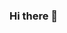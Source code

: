 ### Hi there 👋



<!--
**huiseung/huiseung** is a ✨ _special_ ✨ repository because its `README.md` (this file) appears on your GitHub profile.

Here are some ideas to get you started:
- 배찌
  - https://shields.io/
  - bright, green, yellowgreen, yellow, orange, red, blue, lightgrey
- 아이콘
  - https://simpleicons.org/

- 🔭 I’m currently working on ...
- 🌱 I’m currently learning ...
- 👯 I’m looking to collaborate on ...
- 🤔 I’m looking for help with ...
- 💬 Ask me about ...
- 📫 How to reach me: ...
- 😄 Pronouns: ...
- ⚡ Fun fact: ...
-->

